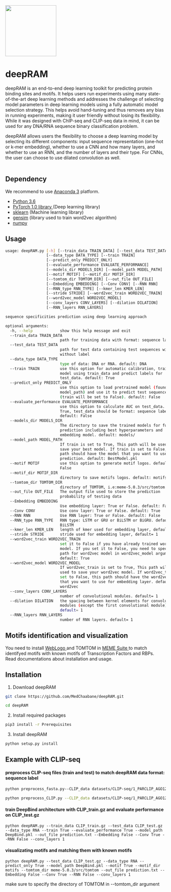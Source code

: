 

   <img src="https://github.com/MedChaabane/deepRAM/blob/master/CSU-Ram.jpg" width="160">

# deepRAM

deepRAM is an end-to-end deep learning toolkit for predicting protein binding sites and motifs. It helps users run experiments using many state-of-the-art deep learning methods and addresses the challenge of selecting model parameters in deep learning models using a fully automatic model selection strategy. This helps avoid hand-tuning and thus removes any bias in running experiments, making it user friendly without losing its flexibility. While it was designed with ChIP-seq and CLIP-seq data in mind, it can be used for any DNA/RNA sequence binary classification problem.

deepRAM allows users the flexibility to choose a deep learning model by selecting its different components:  input sequence representation (one-hot or k-mer embedding), whether to use a CNN and how many layers, and whether to use an RNN, and the number of layers and their type. For CNNs, the user can choose to use dilated convolution as well.
 <br><br>
## Dependency <br>
We recommend to use [Anaconda 3](https://www.anaconda.com/download/) platform. 
-  <a href=https://www.python.org/downloads/source/>Python 3.6 </a> <br>
-  <a href=https://pytorch.org/>PyTorch 1.0 library </a> (Deep learning library) <br>
-  <a href=https://github.com/scikit-learn/scikit-learn>sklearn</a> (Machine learning library)<br>
-  <a href=https://anaconda.org/anaconda/gensim>gensim</a> (library used to train word2vec algorithm) <br>
-  <a href=https://anaconda.org/anaconda/numpy>numpy</a> <br>

## Usage

```bash 
usage: deepRAM.py [-h] [--train_data TRAIN_DATA] [--test_data TEST_DATA]
                  [--data_type DATA_TYPE] [--train TRAIN]
                  [--predict_only PREDICT_ONLY]
                  [--evaluate_performance EVALUATE_PERFORMANCE]
                  [--models_dir MODELS_DIR] [--model_path MODEL_PATH]
                  [--motif MOTIF] [--motif_dir MOTIF_DIR]
                  [--tomtom_dir TOMTOM_DIR] [--out_file OUT_FILE]
                  [--Embedding EMBEDDING] [--Conv CONV] [--RNN RNN]
                  [--RNN_type RNN_TYPE] [--kmer_len KMER_LEN]
                  [--stride STRIDE] [--word2vec_train WORD2VEC_TRAIN]
                  [--word2vec_model WORD2VEC_MODEL]
                  [--conv_layers CONV_LAYERS] [--dilation DILATION]
                  [--RNN_layers RNN_LAYERS]

sequence specificities prediction using deep learning approach

optional arguments:
  -h, --help            show this help message and exit
  --train_data TRAIN_DATA
                        path for training data with format: sequence label
  --test_data TEST_DATA
                        path for test data containing test sequences with or
                        without label
  --data_type DATA_TYPE
                        type of data: DNA or RNA. default: DNA
  --train TRAIN         use this option for automatic calibration, training
                        model using train_data and predict labels for
                        test_data. default: True
  --predict_only PREDICT_ONLY
                        use this option to load pretrained model (found in
                        model_path) and use it to predict test sequences
                        (train will be set to False). default: False
  --evaluate_performance EVALUATE_PERFORMANCE
                        use this option to calculate AUC on test_data. If
                        True, test_data should be format: sequence label.
                        default: False
  --models_dir MODELS_DIR
                        The directory to save the trained models for future
                        prediction including best hyperparameters and
                        embedding model. default: models/
  --model_path MODEL_PATH
                        If train is set to True, This path will be used to
                        save your best model. If train is set to False, this
                        path should have the model that you want to use for
                        prediction. default: BestModel.pkl
  --motif MOTIF         use this option to generate motif logos. default:
                        False
  --motif_dir MOTIF_DIR
                        directory to save motifs logos. default: motifs
  --tomtom_dir TOMTOM_DIR
                        directory of TOMTOM, i.e:meme-5.0.3/src/tomtom
  --out_file OUT_FILE   The output file used to store the prediction
                        probability of testing data
  --Embedding EMBEDDING
                        Use embedding layer: True or False. default: False
  --Conv CONV           Use conv layer: True or False. default: True
  --RNN RNN             Use RNN layer: True or False. default: False
  --RNN_type RNN_TYPE   RNN type: LSTM or GRU or BiLSTM or BiGRU. default:
                        BiLSTM
  --kmer_len KMER_LEN   length of kmer used for embedding layer, default= 3
  --stride STRIDE       stride used for embedding layer, default= 1
  --word2vec_train WORD2VEC_TRAIN
                        set it to False if you have already trained word2vec
                        model. If you set it to False, you need to specify the
                        path for word2vec model in word2vec_model argument.
                        default: True
  --word2vec_model WORD2VEC_MODEL
                        If word2vec_train is set to True, This path will be
                        used to save your word2vec model. If word2vec_train is
                        set to False, this path should have the word2vec model
                        that you want to use for embedding layer. default:
                        word2vec
  --conv_layers CONV_LAYERS
                        number of convolutional modules. default= 1
  --dilation DILATION   the spacing between kernel elements for convolutional
                        modules (except the first convolutional module).
                        default= 1
  --RNN_layers RNN_LAYERS
                        number of RNN layers. default= 1
```

## Motifs identification and visualization

You need to install <a href=http://weblogo.berkeley.edu/> WebLogo </a> and TOMTOM in <a href=http://meme-suite.org> MEME Suite </a> to match identifyed motifs with known motifs of Transcription Factors and RBPs. Read documentations about installation and usage.

## Installation
1) Download deepRAM
```bash
git clone https://github.com/MedChaabane/deepRAM.git

cd deepRAM
```

2) Install required packages 
```bash
pip3 install -r Prerequisites
```
3) Install deepRAM
```bash
python setup.py install
```
## Example with CLIP-seq
#### preprocess CLIP-seq files (train and test) to match deepRAM data format: sequence label
```bash
python preprocess_fasta.py--CLIP_data datasets/CLIP-seq/1_PARCLIP_AGO1234_hg19/30000/training_sample_0/sequences.fa.gz --output CLIP_train.gz
```
```bash
python preprocess_CLIP.py --CLIP_data datasets/CLIP-seq/1_PARCLIP_AGO1234_hg19/30000/test_sample_0/sequences.fa.gz --output CLIP_test.gz
```
#### train DeepBind architecture with CLIP_train.gz and evaluate performance on CLIP_test.gz
```
python deepRAM.py --train_data CLIP_train.gz --test_data CLIP_test.gz --data_type RNA --train True --evaluate_performance True --model_path DeepBind.pkl --out_file prediction.txt --Embedding False --Conv True --RNN False --conv_layers 1 
```
#### visualizating motifs and matching them with known motifs 
```
python deepRAM.py --test_data CLIP_test.gz --data_type RNA --predict_only True --model_path DeepBind.pkl --motif True --motif_dir motifs --tomtom_dir meme-5.0.3/src/tomtom --out_file prediction.txt --Embedding False --Conv True --RNN False --conv_layers 1
```
make sure to specify the directory of TOMTOM in --tomtom_dir argument
